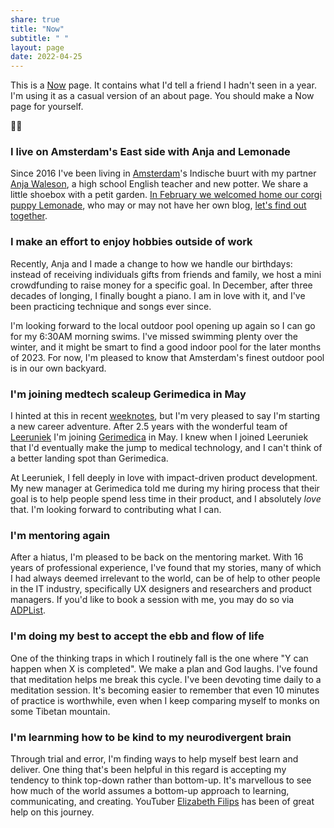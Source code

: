 ```yaml
---
share: true
title: "Now"
subtitle: " "
layout: page
date: 2022-04-25
---
```

This is a [Now](https://nownownow.com/) page. It contains what I'd tell a friend I hadn't seen in a year. I'm using it as a casual version of an about page. You should make a Now page for yourself. 

✌🏽

### I live on Amsterdam's East side with Anja and Lemonade
Since 2016 I've been living in [Amsterdam](/amsterdam)'s Indische buurt with my partner [Anja Waleson](https://anjawaleson.notion.site/Anja-Waleson-0182c8df804b4b12ab6e70b5b5795a55), a high school English teacher and new potter. We share a little shoebox with a petit garden. [In February we welcomed home our corgi puppy Lemonade](/2023/03/08/two-weeks-with-a-dog/), who may or may not have her own blog, [let's find out together](https://lemonade.waleson.us).

### I make an effort to enjoy hobbies outside of work
Recently, Anja and I made a change to how we handle our birthdays: instead of receiving individuals gifts from friends and family, we host a mini crowdfunding to raise money for a specific goal. In December, after three decades of longing, I finally bought a piano. I am in love with it, and I've been practicing technique and songs ever since.

I'm looking forward to the local outdoor pool opening up again so I can go for my 6:30AM morning swims. I've missed swimming plenty over the winter, and it might be smart to find a good indoor pool for the later months of 2023. For now, I'm pleased to know that Amsterdam's finest outdoor pool is in our own backyard.

### I'm joining medtech scaleup Gerimedica in May 
I hinted at this in recent [weeknotes](2023/03/26/week-11/), but I'm very pleased to say I'm starting a new career adventure. After 2.5 years with the wonderful team of [Leeruniek](https://leeruniek.nl/) I'm joining [Gerimedica](https://gerimedica.nl/) in May. I knew when I joined Leeruniek that I'd eventually make the jump to medical technology, and I can't think of a better landing spot than Gerimedica.

At Leeruniek, I fell deeply in love with impact-driven product development. My new manager at Gerimedica told me during my hiring process that their goal is to help people spend less time in their product, and I absolutely _love_ that. I'm looking forward to contributing what I can.

### I'm mentoring again
After a hiatus, I'm pleased to be back on the mentoring market. With 16 years of professional experience, I've found that my stories, many of which I had always deemed irrelevant to the world, can be of help to other people in the IT industry, specifically UX designers and researchers and product managers. If you'd like to book a session with me, you may do so via [ADPList](https://adplist.org/mentors/zinzy-nev-geene).

### I'm doing my best to accept the ebb and flow of life
One of the thinking traps in which I routinely fall is the one where "Y can happen when X is completed". We make a plan and God laughs. I've found that meditation helps me break this cycle. I've been devoting time daily to a meditation session. It's becoming easier to remember that even 10 minutes of practice is worthwhile, even when I keep comparing myself to monks on some Tibetan mountain.

### I'm learnming how to be kind to my neurodivergent brain
Through trial and error, I'm finding ways to help myself best learn and deliver. One thing that's been helpful in this regard is accepting my tendency to think top-down rather than bottom-up. It's marvellous to see how much of the world assumes a bottom-up approach to learning, communicating, and creating. YouTuber [Elizabeth Filips](https://www.youtube.com/@elizabethfilips) has been of great help on this journey.
